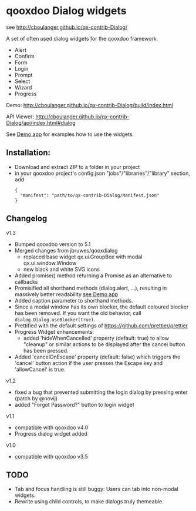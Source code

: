 qooxdoo Dialog widgets
======================

see http://cboulanger.github.io/qx-contrib-Dialog/

A set of often used dialog widgets for the qooxdoo framework.

- Alert
- Confirm
- Form
- Login
- Prompt
- Select
- Wizard
- Progress

Demo: http://cboulanger.github.io/qx-contrib-Dialog/build/index.html

API Viewer: http://cboulanger.github.io/qx-contrib-Dialog/api/index.html#dialog

See [Demo app](demo/default/source/class/dialog/demo/Application.js) for
examples how to use the widgets.

Installation:
-------------
- Download and extract ZIP to a folder in your project
- in your qooxdoo project's config.json "jobs"/"libraries"/"library" section, add
  ```
  {
    "manifest": "path/to/qx-contrib-Dialog/Manifest.json"
  }
  ```

Changelog
----------

v1.3
- Bumped qooxdoo version to 5.1
- Merged changes from jbruwes/qooxdialog
  - replaced base widget qx.ui.GroupBox with modal qx.ui.window.Window
  - new black and white SVG icons
- Added promise() method returning a Promise as an alternative to callbacks
- Promisified all shorthand methods (dialog.alert, ...), resulting in massively
  better readability [see Demo app](demo/default/source/class/dialog/demo/Application.js#193)
- Added caption parameter to shorthand methods.
- Since a modal window has its own blocker, the  default coloured blocker has
  been removed. If you want the old behavior, call `dialog.Dialog.useBlocker(true)`.
- Prettified with the default settings of https://github.com/prettier/prettier
- Progress Widget enhancements:
  - added 'hideWhenCancelled' property (default: true) to allow "cleanup" or
    similar actions to be displayed after the cancel button has been pressed.
- Added 'cancelOnEscape' property (default: false) which triggers the 'cancel'
  button action if the user presses the Escape key and 'allowCancel' is true.

v1.2
- fixed a bug that prevented submitting the login dialog by pressing enter
  (patch by @novij)
- added "Forgot Password?" button to login widget

v1.1
- compatible with qooxdoo v4.0
- Progress dialog widget added

v1.0
- compatible with qooxdoo v3.5

TODO
----
- Tab and focus handling is still buggy: Users can tab into non-modal widgets.
- Rewrite using child controls, to make dialogs truly themeable.
